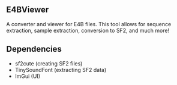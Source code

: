 ## E4BViewer

A converter and viewer for E4B files. This tool allows for sequence extraction, sample extraction, conversion to SF2, and much more!
 
## Dependencies
 - sf2cute (creating SF2 files)
 - TinySoundFont (extracting SF2 data)
 - ImGui (UI)
